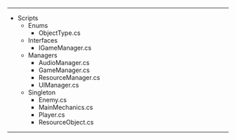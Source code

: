 
--------------------------------------
- Scripts
  - Enums
    - ObjectType.cs
  - Interfaces
    - IGameManager.cs
  - Managers
    - AudioManager.cs
    - GameManager.cs
    - ResourceManager.cs
    - UIManager.cs
  - Singleton
    - Enemy.cs
    - MainMechanics.cs
    - Player.cs
    - ResourceObject.cs
-------------------------------------
